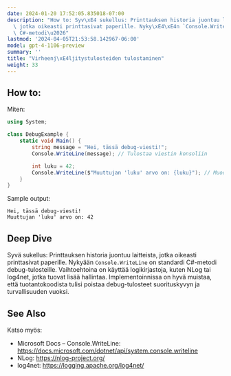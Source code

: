 ```yaml
---
date: 2024-01-20 17:52:05.835018-07:00
description: "How to: Syv\xE4 sukellus: Printtauksen historia juontuu laitteista,\
  \ jotka oikeasti printtasivat paperille. Nyky\xE4\xE4n `Console.WriteLine` on standardi\
  \ C#-metodi\u2026"
lastmod: '2024-04-05T21:53:58.142967-06:00'
model: gpt-4-1106-preview
summary: ''
title: "Virheenj\xE4ljitystulosteiden tulostaminen"
weight: 33
---
```


## How to:
Miten:
```C#
using System;

class DebugExample {
    static void Main() {
        string message = "Hei, tässä debug-viesti!";
        Console.WriteLine(message); // Tulostaa viestin konsoliin

        int luku = 42;
        Console.WriteLine($"Muuttujan 'luku' arvo on: {luku}"); // Muodostettu tuloste
    }
}
```
Sample output:
```
Hei, tässä debug-viesti!
Muuttujan 'luku' arvo on: 42
```

## Deep Dive
Syvä sukellus:
Printtauksen historia juontuu laitteista, jotka oikeasti printtasivat paperille. Nykyään `Console.WriteLine` on standardi C#-metodi debug-tulosteille. Vaihtoehtoina on käyttää logikirjastoja, kuten NLog tai log4net, jotka tuovat lisää hallintaa. Implementoinnissa on hyvä muistaa, että tuotantokoodista tulisi poistaa debug-tulosteet suorituskyvyn ja turvallisuuden vuoksi.

## See Also
Katso myös:
- Microsoft Docs – Console.WriteLine: https://docs.microsoft.com/dotnet/api/system.console.writeline
- NLog: https://nlog-project.org/
- log4net: https://logging.apache.org/log4net/

